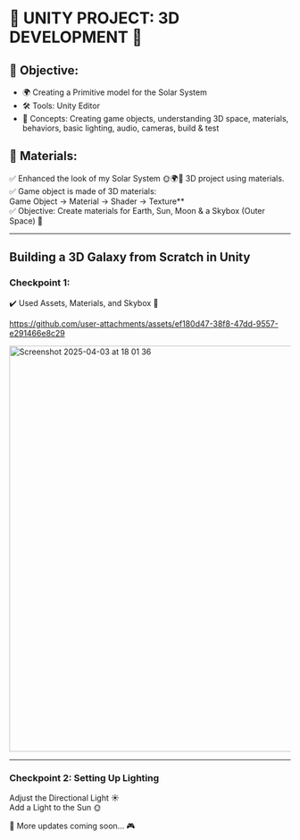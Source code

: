 # 🚀 UNITY PROJECT: 3D DEVELOPMENT 🌌  

## 🎯 Objective:  
- 🌍 Creating a Primitive model for the Solar System  
- 🛠 Tools: Unity Editor  
- 🔑 Concepts: Creating game objects, understanding 3D space, materials, behaviors, basic lighting, audio, cameras, build & test  

## 🎨 Materials:  
✅ Enhanced the look of my Solar System 🌞🌍🌙 3D project using materials.  
✅ Game object is made of 3D materials:   
   Game Object → Material → Shader → Texture**  
✅ Objective: Create materials for Earth, Sun, Moon & a Skybox (Outer Space) 🌠  

---

## Building a 3D Galaxy from Scratch in Unity  

### Checkpoint 1:  
✔️ Used Assets, Materials, and Skybox 🌠  

https://github.com/user-attachments/assets/ef180d47-38f8-47dd-9557-e291466e8c29

<img width="726" alt="Screenshot 2025-04-03 at 18 01 36" src="https://github.com/user-attachments/assets/6f76030f-00c0-4814-b2d8-f18164cece89" />  

---

### Checkpoint 2: Setting Up Lighting  
Adjust the Directional Light ☀️  
Add a Light to the Sun 🌞  

🚀 More updates coming soon... 🎮  
